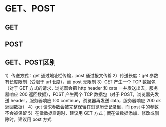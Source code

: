 # GET、POST

## GET

## POST

## GET、POST区别

1）传送方式：get 通过地址栏传输，post 通过报文传输
2）传送长度：get 参数有长度限制（受限于 url 长度），而 post 无限制
3）GET 产生一个 TCP 数据包（对于 GET 方式的请求，浏览器会把 http header 和 data 一并发送出去，服务器响应 200 返回数据），POST 产生两个 TCP 数据包（对于 POST，浏览器先发送 header，服务器响应 100 continue，浏览器再发送 data，服务器响应 200 ok 返回数据）
4）get 请求参数会被完整保留在浏览历史记录里，而 post 中的参数不会被保留
5）在做数据查询时，建议用 GET 方式；而在做数据添加、修改或删除时，建议用 post 方式